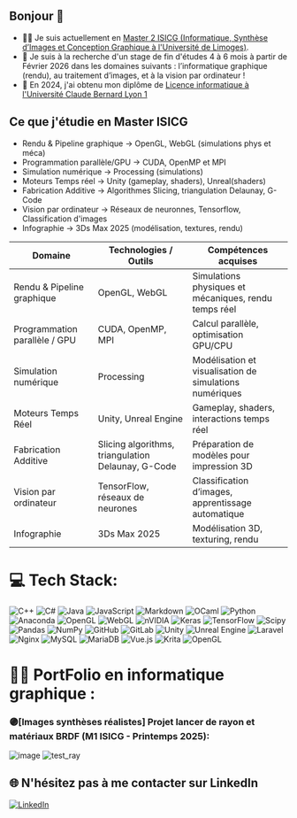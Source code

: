 ## Bonjour 👋
* 👩‍💻 Je suis actuellement en [Master 2 ISICG (Informatique, Synthèse d’Images et Conception Graphique à l'Université de Limoges)](https://www.sciences.unilim.fr/informatique/master-informatique-isicg/). 
* 🤝 Je suis à la recherche d'un stage de fin d'études 4 à 6 mois à partir de Février 2026 dans les domaines suivants : l’informatique graphique (rendu), au traitement d’images, et
à la vision par ordinateur !
* 🌱 En 2024, j'ai obtenu mon diplôme de [Licence informatique à l'Université Claude Bernard Lyon 1](http://licence-info.univ-lyon1.fr/LICENCE/Documents/plaquette_L_info.pdf)


## Ce que j'étudie en Master ISICG
* Rendu & Pipeline graphique -> OpenGL, WebGL (simulations phys et méca)
* Programmation parallèle/GPU -> CUDA, OpenMP et MPI
* Simulation numérique -> Processing (simulations)
* Moteurs Temps réel -> Unity (gameplay, shaders), Unreal(shaders)
* Fabrication Additive -> Algorithmes Slicing, triangulation Delaunay, G-Code
* Vision par ordinateur -> Réseaux de neuronnes, Tensorflow, Classification d'images
* Infographie -> 3Ds Max 2025 (modélisation, textures, rendu)

<table>
  <thead>
    <tr>
      <th>Domaine</th>
      <th>Technologies / Outils</th>
      <th>Compétences acquises</th>
    </tr>
  </thead>
  <tbody>
    <tr>
      <td>Rendu & Pipeline graphique</td>
      <td>OpenGL, WebGL</td>
      <td>Simulations physiques et mécaniques, rendu temps réel</td>
    </tr>
    <tr>
      <td>Programmation parallèle / GPU</td>
      <td>CUDA, OpenMP, MPI</td>
      <td>Calcul parallèle, optimisation GPU/CPU</td>
    </tr>
    <tr>
      <td>Simulation numérique</td>
      <td>Processing</td>
      <td>Modélisation et visualisation de simulations numériques</td>
    </tr>
    <tr>
      <td>Moteurs Temps Réel</td>
      <td>Unity, Unreal Engine</td>
      <td>Gameplay, shaders, interactions temps réel</td>
    </tr>
    <tr>
      <td>Fabrication Additive</td>
      <td>Slicing algorithms, triangulation Delaunay, G-Code</td>
      <td>Préparation de modèles pour impression 3D</td>
    </tr>
    <tr>
      <td>Vision par ordinateur</td>
      <td>TensorFlow, réseaux de neurones</td>
      <td>Classification d’images, apprentissage automatique</td>
    </tr>
    <tr>
      <td>Infographie</td>
      <td>3Ds Max 2025</td>
      <td>Modélisation 3D, texturing, rendu</td>
    </tr>
  </tbody>
</table>




# 💻 Tech Stack:
![C++](https://img.shields.io/badge/c++-%2300599C.svg?style=for-the-badge&logo=c%2B%2B&logoColor=white) ![C#](https://img.shields.io/badge/c%23-%23239120.svg?style=for-the-badge&logo=csharp&logoColor=white) ![Java](https://img.shields.io/badge/java-%23ED8B00.svg?style=for-the-badge&logo=openjdk&logoColor=white) ![JavaScript](https://img.shields.io/badge/javascript-%23323330.svg?style=for-the-badge&logo=javascript&logoColor=%23F7DF1E) ![Markdown](https://img.shields.io/badge/markdown-%23000000.svg?style=for-the-badge&logo=markdown&logoColor=white) ![OCaml](https://img.shields.io/badge/OCaml-%23E98407.svg?style=for-the-badge&logo=ocaml&logoColor=white) ![Python](https://img.shields.io/badge/python-3670A0?style=for-the-badge&logo=python&logoColor=ffdd54) ![Anaconda](https://img.shields.io/badge/Anaconda-%2344A833.svg?style=for-the-badge&logo=anaconda&logoColor=white) ![OpenGL](https://img.shields.io/badge/OpenGL-%23FFFFFF.svg?style=for-the-badge&logo=opengl) ![WebGL](https://img.shields.io/badge/WebGL-990000?logo=webgl&logoColor=white&style=for-the-badge) ![nVIDIA](https://img.shields.io/badge/cuda-000000.svg?style=for-the-badge&logo=nVIDIA&logoColor=green) ![Keras](https://img.shields.io/badge/Keras-%23D00000.svg?style=for-the-badge&logo=Keras&logoColor=white) ![TensorFlow](https://img.shields.io/badge/TensorFlow-%23FF6F00.svg?style=for-the-badge&logo=TensorFlow&logoColor=white) ![Scipy](https://img.shields.io/badge/SciPy-%230C55A5.svg?style=for-the-badge&logo=scipy&logoColor=%white) ![Pandas](https://img.shields.io/badge/pandas-%23150458.svg?style=for-the-badge&logo=pandas&logoColor=white) ![NumPy](https://img.shields.io/badge/numpy-%23013243.svg?style=for-the-badge&logo=numpy&logoColor=white) ![GitHub](https://img.shields.io/badge/github-%23121011.svg?style=for-the-badge&logo=github&logoColor=white) ![GitLab](https://img.shields.io/badge/gitlab-%23181717.svg?style=for-the-badge&logo=gitlab&logoColor=white) ![Unity](https://img.shields.io/badge/unity-%23000000.svg?style=for-the-badge&logo=unity&logoColor=white) ![Unreal Engine](https://img.shields.io/badge/unrealengine-%23313131.svg?style=for-the-badge&logo=unrealengine&logoColor=white) ![Laravel](https://img.shields.io/badge/laravel-%23FF2D20.svg?style=for-the-badge&logo=laravel&logoColor=white) ![Nginx](https://img.shields.io/badge/nginx-%23009639.svg?style=for-the-badge&logo=nginx&logoColor=white) ![MySQL](https://img.shields.io/badge/mysql-4479A1.svg?style=for-the-badge&logo=mysql&logoColor=white) ![MariaDB](https://img.shields.io/badge/MariaDB-003545?style=for-the-badge&logo=mariadb&logoColor=white) ![Vue.js](https://img.shields.io/badge/vue.js-%2335495e.svg?style=for-the-badge&logo=vuedotjs&logoColor=%234FC08D) ![Krita](https://img.shields.io/badge/Krita-203759?style=for-the-badge&logo=krita&logoColor=EEF37B) ![OpenGL](https://img.shields.io/badge/OpenGL-white?logo=OpenGL&style=for-the-badge)

# 👩‍💻 PortFolio en informatique graphique :

### 🟣[Images synthèses réalistes] Projet lancer de rayon et matériaux BRDF (M1 ISICG - Printemps 2025): 
![image](https://github.com/user-attachments/assets/d0777fee-5b64-46f1-a6de-9e29a68467fe)
![test_ray](https://github.com/user-attachments/assets/3103644c-54fe-48d1-9c12-671a82756b48)



## 🌐 N'hésitez pas à me contacter sur LinkedIn
[![LinkedIn](https://img.shields.io/badge/LinkedIn-%230077B5.svg?logo=linkedin&logoColor=white)](https://linkedin.com/in/manita-mao) 


<!-- Proudly created with GPRM ( https://gprm.itsvg.in ) -->


